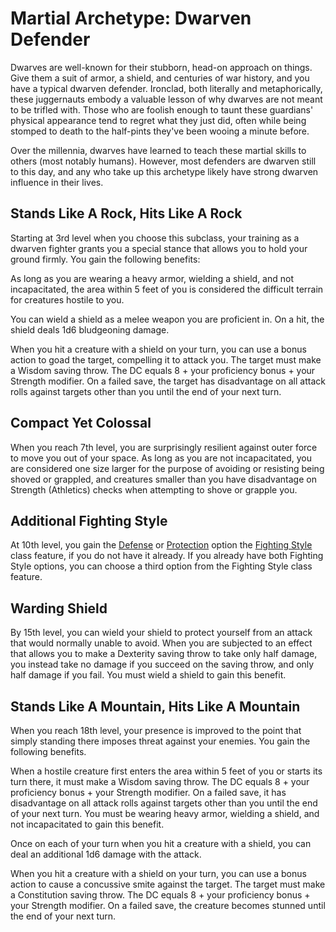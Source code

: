 # Martial Archetype: Dwarven Defender
Dwarves are well-known for their stubborn, head-on approach on things. Give them a suit of armor, a shield, and centuries of war history, and you have a typical dwarven defender. Ironclad, both literally and metaphorically, these juggernauts embody a valuable lesson of why dwarves are not meant to be trifled with. Those who are foolish enough to taunt these guardians' physical appearance tend to regret what they just did, often while being stomped to death to the half-pints they've been wooing a minute before.

Over the millennia, dwarves have learned to teach these martial skills to others (most notably humans). However, most defenders are dwarven still to this day, and any who take up this archetype likely have strong dwarven influence in their lives.

## Stands Like A Rock, Hits Like A Rock
Starting at 3rd level when you choose this subclass, your training as a dwarven fighter grants you a special stance that allows you to hold your ground firmly. You gain the following benefits:

As long as you are wearing a heavy armor, wielding a shield, and not incapacitated, the area within 5 feet of you is considered the difficult terrain for creatures hostile to you.

You can wield a shield as a melee weapon you are proficient in. On a hit, the shield deals 1d6 bludgeoning damage.

When you hit a creature with a shield on your turn, you can use a bonus action to goad the target, compelling it to attack you. The target must make a Wisdom saving throw. The DC equals 8 + your proficiency bonus + your Strength modifier. On a failed save, the target has disadvantage on all attack rolls against targets other than you until the end of your next turn.

## Compact Yet Colossal
When you reach 7th level, you are surprisingly resilient against outer force to move you out of your space. As long as you are not incapacitated, you are considered one size larger for the purpose of avoiding or resisting being shoved or grappled, and creatures smaller than you have disadvantage on Strength (Athletics) checks when attempting to shove or grapple you.

## Additional Fighting Style
At 10th level, you gain the [Defense](Styles.md#defense) or [Protection](Styles.md#protection) option the [Fighting Style](Styles.md) class feature, if you do not have it already. If you already have both Fighting Style options, you can choose a third option from the Fighting Style class feature.

## Warding Shield
By 15th level, you can wield your shield to protect yourself from an attack that would normally unable to avoid. When you are subjected to an effect that allows you to make a Dexterity saving throw to take only half damage, you instead take no damage if you succeed on the saving throw, and only half damage if you fail. You must wield a shield to gain this benefit.

## Stands Like A Mountain, Hits Like A Mountain
When you reach 18th level, your presence is improved to the point that simply standing there imposes threat against your enemies. You gain the following benefits.

When a hostile creature first enters the area within 5 feet of you or starts its turn there, it must make a Wisdom saving throw. The DC equals 8 + your proficiency bonus + your Strength modifier. On a failed save, it has disadvantage on all attack rolls against targets other than you until the end of your next turn. You must be wearing heavy armor, wielding a shield, and not incapacitated to gain this benefit.

Once on each of your turn when you hit a creature with a shield, you can deal an additional 1d6 damage with the attack.

When you hit a creature with a shield on your turn, you can use a bonus action to cause a concussive smite against the target. The target must make a Constitution saving throw. The DC equals 8 + your proficiency bonus + your Strength modifier. On a failed save, the creature becomes stunned until the end of your next turn.
